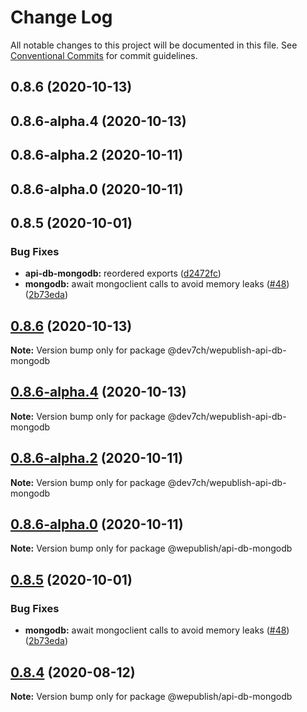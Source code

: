 # Change Log

All notable changes to this project will be documented in this file.
See [Conventional Commits](https://conventionalcommits.org) for commit guidelines.


## 0.8.6 (2020-10-13)



## 0.8.6-alpha.4 (2020-10-13)



## 0.8.6-alpha.2 (2020-10-11)



## 0.8.6-alpha.0 (2020-10-11)



## 0.8.5 (2020-10-01)


### Bug Fixes

* **api-db-mongodb:** reordered exports ([d2472fc](https://github.com/wepublish/wepublish/commit/d2472fce794cf39079b5b487ee427a124965aecc))
* **mongodb:** await mongoclient calls to avoid memory leaks ([#48](https://github.com/wepublish/wepublish/issues/48)) ([2b73eda](https://github.com/wepublish/wepublish/commit/2b73eda7d93313d1a6d338558fd0ce1918127b22))





## [0.8.6](https://github.com/wepublish/wepublish/compare/v0.8.6-alpha.9...v0.8.6) (2020-10-13)

**Note:** Version bump only for package @dev7ch/wepublish-api-db-mongodb





## [0.8.6-alpha.4](https://github.com/wepublish/wepublish/compare/v0.8.6-alpha.3...v0.8.6-alpha.4) (2020-10-13)

**Note:** Version bump only for package @dev7ch/wepublish-api-db-mongodb





## [0.8.6-alpha.2](https://github.com/wepublish/wepublish/compare/v0.8.6-alpha.1...v0.8.6-alpha.2) (2020-10-11)

**Note:** Version bump only for package @dev7ch/wepublish-api-db-mongodb





## [0.8.6-alpha.0](https://github.com/wepublish/wepublish/compare/v0.8.5...v0.8.6-alpha.0) (2020-10-11)

**Note:** Version bump only for package @wepublish/api-db-mongodb





## [0.8.5](https://github.com/wepublish/wepublish/compare/v0.8.4...v0.8.5) (2020-10-01)


### Bug Fixes

* **mongodb:** await mongoclient calls to avoid memory leaks ([#48](https://github.com/wepublish/wepublish/issues/48)) ([2b73eda](https://github.com/wepublish/wepublish/commit/2b73eda7d93313d1a6d338558fd0ce1918127b22))





## [0.8.4](https://github.com/wepublish/wepublish/compare/v0.8.0...v0.8.4) (2020-08-12)

**Note:** Version bump only for package @wepublish/api-db-mongodb
